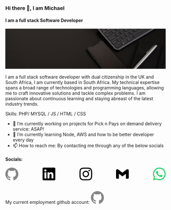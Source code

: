 ### Hi there 👋, I am Michael
#### I am a full stack Software Developer
![I am a full stack Software Developer](Michael_Roe_Banner.gif)

I am a full stack software developer with dual citizenship in the UK and South Africa, I am currently based in South Africa. My technical expertise spans a broad range of technologies and programming languages, allowing me to craft innovative solutions and tackle complex problems. I am passionate about continuous learning and staying abreast of the latest industry trends.

Skills: PHP/ MYSQL / JS / HTML / CSS

- 🔭 I’m currently working on projects for Pick n Pays on demand delivery service: ASAP! 
- 🌱 I’m currently learning Node, AWS and how to be better developer every day 
- 📫 How to reach me: By contacting me through any of the below socials 

#### Socials:
<div style="text-align: center; display: flex; justify-content: space-between; width: 100%;">
  <a href="https://github.com/MichaelRoe-Software">
    <img src="github.svg" alt="Github" height="40">
  </a>
  <a href="https://www.linkedin.com/in/michael-brian-roe">
    <img src="linkedin.svg" alt="LinkedIn" height="40">
  </a>
  <a href="https://www.instagram.com/michael_roe_2020">
    <img src="instagram.svg" alt="Instagram" height="40">
  </a>
  <a href="mailto:michaelroe2020@gmail.com">
    <img src="gmail.svg" alt="Gmail" height="40">
  </a>
  <a href="tel:+27605139906">
    <img src="whatsapp.svg" alt="Whatsapp" height="40">
  </a>
</div>

<br>

My current employment github account: <a href="https://github.com/MichaelRoe-SoftwareDev">
  <img src="github.svg" alt="Github" height="40">
</a>

